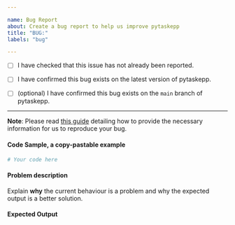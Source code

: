 ```yaml
---

name: Bug Report
about: Create a bug report to help us improve pytaskepp
title: "BUG:"
labels: "bug"

---
```


- [ ] I have checked that this issue has not already been reported.

- [ ] I have confirmed this bug exists on the latest version of pytaskepp.

- [ ] (optional) I have confirmed this bug exists on the `main` branch of pytaskepp.

---

**Note**: Please read [this
guide](https://matthewrocklin.com/blog/work/2018/02/28/minimal-bug-reports) detailing
how to provide the necessary information for us to reproduce your bug.

#### Code Sample, a copy-pastable example

```python
# Your code here
```

#### Problem description

Explain **why** the current behaviour is a problem and why the expected output is a
better solution.

#### Expected Output
